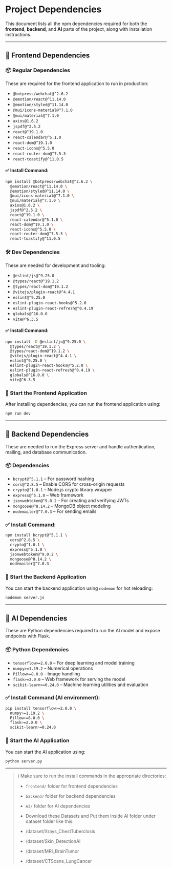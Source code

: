 # Project Dependencies

This document lists all the npm dependencies required for both the **frontend**, **backend**, and **AI** parts of the project, along with installation instructions.

---

## 🎨 Frontend Dependencies

### 📦 Regular Dependencies

These are required for the frontend application to run in production:

- `@botpress/webchat@^2.6.2`
- `@emotion/react@^11.14.0`
- `@emotion/styled@^11.14.0`
- `@mui/icons-material@^7.1.0`
- `@mui/material@^7.1.0`
- `axios@1.6.2`
- `jspdf@^2.5.2`
- `react@^19.1.0`
- `react-calendar@^5.1.0`
- `react-dom@^19.1.0`
- `react-icons@^5.5.0`
- `react-router-dom@^7.5.3`
- `react-toastify@^11.0.5`

#### ✅ Install Command:
```bash
npm install @botpress/webchat@^2.6.2 \
  @emotion/react@^11.14.0 \
  @emotion/styled@^11.14.0 \
  @mui/icons-material@^7.1.0 \
  @mui/material@^7.1.0 \
  axios@1.6.2 \
  jspdf@^2.5.2 \
  react@^19.1.0 \
  react-calendar@^5.1.0 \
  react-dom@^19.1.0 \
  react-icons@^5.5.0 \
  react-router-dom@^7.5.3 \
  react-toastify@^11.0.5
```

### 🛠 Dev Dependencies

These are needed for development and tooling:

- `@eslint/js@^9.25.0`
- `@types/react@^19.1.2`
- `@types/react-dom@^19.1.2`
- `@vitejs/plugin-react@^4.4.1`
- `eslint@^9.25.0`
- `eslint-plugin-react-hooks@^5.2.0`
- `eslint-plugin-react-refresh@^0.4.19`
- `globals@^16.0.0`
- `vite@^6.3.5`

#### ✅ Install Command:
```bash
npm install -D @eslint/js@^9.25.0 \
  @types/react@^19.1.2 \
  @types/react-dom@^19.1.2 \
  @vitejs/plugin-react@^4.4.1 \
  eslint@^9.25.0 \
  eslint-plugin-react-hooks@^5.2.0 \
  eslint-plugin-react-refresh@^0.4.19 \
  globals@^16.0.0 \
  vite@^6.3.5
```

### 🚀 Start the Frontend Application

After installing dependencies, you can run the frontend application using:

```bash
npm run dev
```

---

## 🧠 Backend Dependencies

These are needed to run the Express server and handle authentication, mailing, and database communication.

### 📦 Dependencies

- `bcrypt@^5.1.1` – For password hashing
- `cors@^2.8.5` – Enable CORS for cross-origin requests
- `crypto@^1.0.1` – Node.js crypto library wrapper
- `express@^5.1.0` – Web framework
- `jsonwebtoken@^9.0.2` – For creating and verifying JWTs
- `mongoose@^8.14.2` – MongoDB object modeling
- `nodemailer@^7.0.3` – For sending emails

### ✅ Install Command:
```bash
npm install bcrypt@^5.1.1 \
  cors@^2.8.5 \
  crypto@^1.0.1 \
  express@^5.1.0 \
  jsonwebtoken@^9.0.2 \
  mongoose@^8.14.2 \
  nodemailer@^7.0.3
```

### 🚀 Start the Backend Application

You can start the backend application using `nodemon` for hot reloading:

```bash
nodemon server.js
```

---

## 🤖 AI Dependencies

These are Python dependencies required to run the AI model and expose endpoints with Flask.

### 📦 Python Dependencies

- `tensorflow>=2.0.0` – For deep learning and model training
- `numpy>=1.19.2` – Numerical operations
- `Pillow>=8.0.0` – Image handling
- `flask>=2.0.0` – Web framework for serving the model
- `scikit-learn>=0.24.0` – Machine learning utilities and evaluation

### ✅ Install Command (AI environment):
```bash
pip install tensorflow>=2.0.0 \
  numpy>=1.19.2 \
  Pillow>=8.0.0 \
  flask>=2.0.0 \
  scikit-learn>=0.24.0
```

### 🚀 Start the AI Application

You can start the AI application using:

```bash
python server.py
```

---

> ℹ️ Make sure to run the install commands in the appropriate directories:
> - `frontend/` folder for frontend dependencies
> - `backend/` folder for backend dependencies
> - `AI/` folder for AI dependencies
>
> - Download these Datasets and Put them inside AI folder under dataset folder like this:
> - /dataset/Xrays_ChestTuberclosis
> - /dataset/Skin_DetectionAi
> - /dataset/MRI_BrainTumor
> - /dataset/CTScans_LungCancer
